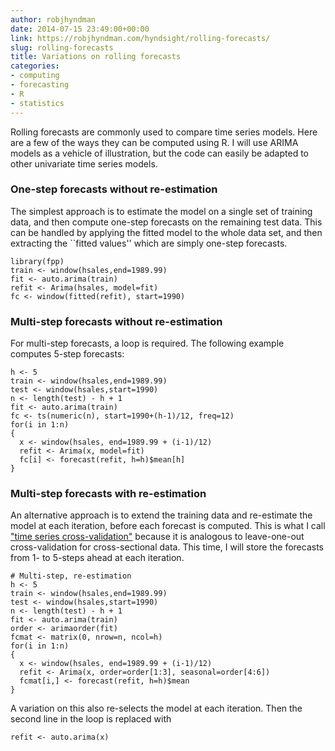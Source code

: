 ```yaml
---
author: robjhyndman
date: 2014-07-15 23:49:00+00:00
link: https://robjhyndman.com/hyndsight/rolling-forecasts/
slug: rolling-forecasts
title: Variations on rolling forecasts
categories:
- computing
- forecasting
- R
- statistics
---
```


Rolling forecasts are commonly used to compare time series models. Here are a few of the ways they can be computed using R. I will use ARIMA models as a vehicle of illustration, but the code can easily be adapted to other univariate time series models.<!-- more -->



### One-step forecasts without re-estimation



The simplest approach is to estimate the model on a single set of training data, and then compute one-step forecasts on the remaining test data. This can be handled by applying the fitted model to the whole data set, and then extracting the ``fitted values'' which are simply one-step forecasts.


    
    
    library(fpp)
    train <- window(hsales,end=1989.99)
    fit <- auto.arima(train)
    refit <- Arima(hsales, model=fit)
    fc <- window(fitted(refit), start=1990)
    







### Multi-step forecasts without re-estimation



For multi-step forecasts, a loop is required. The following example computes 5-step forecasts:


    
    
    h <- 5
    train <- window(hsales,end=1989.99)
    test <- window(hsales,start=1990)
    n <- length(test) - h + 1
    fit <- auto.arima(train)
    fc <- ts(numeric(n), start=1990+(h-1)/12, freq=12)
    for(i in 1:n)
    {  
      x <- window(hsales, end=1989.99 + (i-1)/12)
      refit <- Arima(x, model=fit)
      fc[i] <- forecast(refit, h=h)$mean[h]
    }
    







### Multi-step forecasts with re-estimation



An alternative approach is to extend the training data and re-estimate the model at each iteration, before each forecast is computed. This is what I call ["time series cross-validation"](https://robjhyndman.com/hyndsight/crossvalidation/) because it is analogous to leave-one-out cross-validation for cross-sectional data. This time, I will store the forecasts from 1- to 5-steps ahead at each iteration.


    
    
    # Multi-step, re-estimation
    h <- 5
    train <- window(hsales,end=1989.99)
    test <- window(hsales,start=1990)
    n <- length(test) - h + 1
    fit <- auto.arima(train)
    order <- arimaorder(fit)
    fcmat <- matrix(0, nrow=n, ncol=h)
    for(i in 1:n)
    {  
      x <- window(hsales, end=1989.99 + (i-1)/12)
      refit <- Arima(x, order=order[1:3], seasonal=order[4:6])
      fcmat[i,] <- forecast(refit, h=h)$mean
    }
    



A variation on this also re-selects the model at each iteration. Then the second line in the loop is replaced with


    
    
    refit <- auto.arima(x)
    
